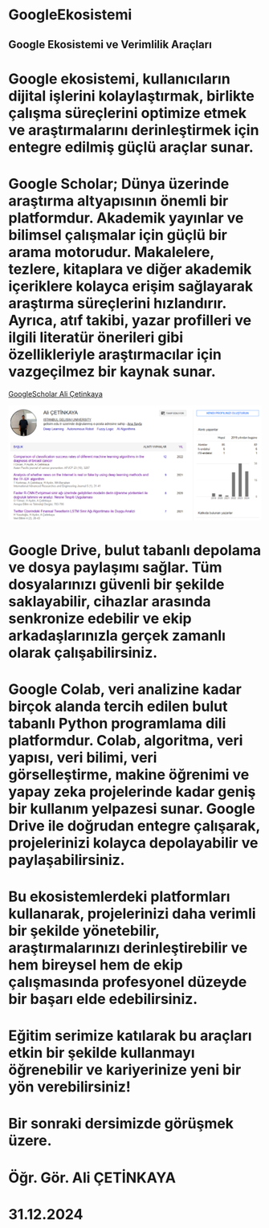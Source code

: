 # GoogleEkosistemi

## Google Ekosistemi ve Verimlilik Araçları

# Google ekosistemi, kullanıcıların dijital işlerini kolaylaştırmak, birlikte çalışma süreçlerini optimize etmek ve araştırmalarını derinleştirmek için entegre edilmiş güçlü araçlar sunar.

# Google Scholar; Dünya üzerinde araştırma altyapısının önemli bir platformdur. Akademik yayınlar ve bilimsel çalışmalar için güçlü bir arama motorudur. Makalelere, tezlere, kitaplara ve diğer akademik içeriklere kolayca erişim sağlayarak araştırma süreçlerini hızlandırır. Ayrıca, atıf takibi, yazar profilleri ve ilgili literatür önerileri gibi özellikleriyle araştırmacılar için vazgeçilmez bir kaynak sunar.

[GoogleScholar Ali Çetinkaya](https://scholar.google.com.tr/citations?user=XSEW-NcAAAAJ)

![alternatif metin](https://github.com/acetinkaya/GoogleEkosistemi/blob/main/GoogleScholar-AliCetinkaya.png)


# Google Drive, bulut tabanlı depolama ve dosya paylaşımı sağlar. Tüm dosyalarınızı güvenli bir şekilde saklayabilir, cihazlar arasında senkronize edebilir ve ekip arkadaşlarınızla gerçek zamanlı olarak çalışabilirsiniz.

# Google Colab, veri analizine kadar birçok alanda tercih edilen bulut tabanlı Python programlama dili platformdur. Colab, algoritma, veri yapısı, veri bilimi, veri görselleştirme, makine öğrenimi ve yapay zeka projelerinde kadar geniş bir kullanım yelpazesi sunar. Google Drive ile doğrudan entegre çalışarak, projelerinizi kolayca depolayabilir ve paylaşabilirsiniz.

# Bu ekosistemlerdeki platformları kullanarak, projelerinizi daha verimli bir şekilde yönetebilir, araştırmalarınızı derinleştirebilir ve hem bireysel hem de ekip çalışmasında profesyonel düzeyde bir başarı elde edebilirsiniz. 

# Eğitim serimize katılarak bu araçları etkin bir şekilde kullanmayı öğrenebilir ve kariyerinize yeni bir yön verebilirsiniz!

# Bir sonraki dersimizde görüşmek üzere. 

# Öğr. Gör. Ali ÇETİNKAYA
# 31.12.2024
